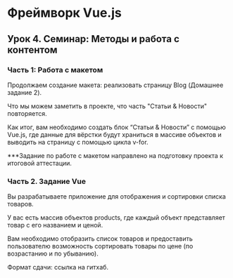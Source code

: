 # Фреймворк Vue.js

## Урок 4. Семинар: Методы и работа с контентом

### Часть 1: Работа с макетом

Продолжаем создание макета: реализовать страницу Blog (Домашнее задание 2).

Что мы можем заметить в проекте, что часть "Статьи & Новости" повторяется.

Как итог, вам необходимо создать блок “Статьи & Новости” с помощью Vue.js, где данные для вёрстки будут храниться в массиве объектов и выводить на страницу с помощью цикла v-for.

\*\*\*Задание по работе с макетом направлено на подготовку проекта к итоговой аттестации.

### Часть 2. Задание Vue

Вы разрабатываете приложение для отображения и сортировки списка товаров.

У вас есть массив объектов products, где каждый объект представляет товар с его названием и ценой.

Вам необходимо отобразить список товаров и предоставить пользователю возможность сортировать товары по цене (по возрастанию и по убыванию).

Формат сдачи: ссылка на гитхаб.
